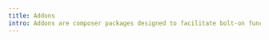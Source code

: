 ```yaml
---
title: Addons
intro: Addons are composer packages designed to facilitate bolt-on functionality through streamlined integration with Streams Core, UI, API and other services.
---
```

